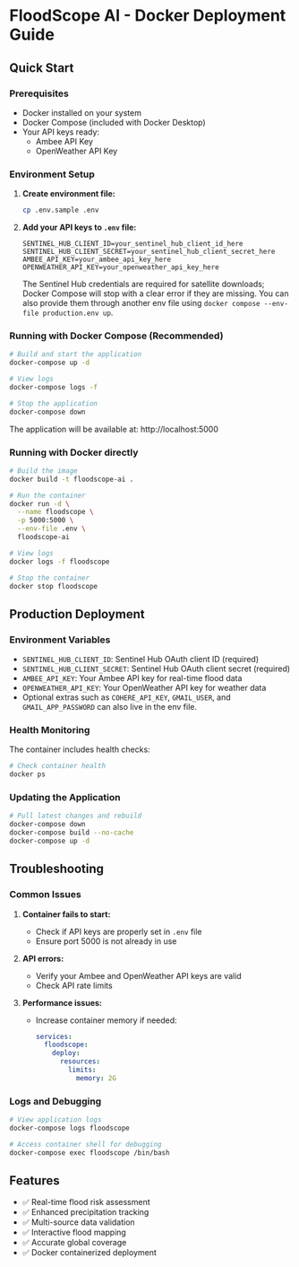 # FloodScope AI - Docker Deployment Guide

## Quick Start

### Prerequisites
- Docker installed on your system
- Docker Compose (included with Docker Desktop)
- Your API keys ready:
  - Ambee API Key
  - OpenWeather API Key

### Environment Setup

1. **Create environment file:**
   ```bash
   cp .env.sample .env
   ```

2. **Add your API keys to `.env` file:**
   ```
   SENTINEL_HUB_CLIENT_ID=your_sentinel_hub_client_id_here
   SENTINEL_HUB_CLIENT_SECRET=your_sentinel_hub_client_secret_here
   AMBEE_API_KEY=your_ambee_api_key_here
   OPENWEATHER_API_KEY=your_openweather_api_key_here
   ```

   The Sentinel Hub credentials are required for satellite downloads; Docker Compose will stop with a clear error if they are missing. You can also provide them through another env file using `docker compose --env-file production.env up`.

### Running with Docker Compose (Recommended)

```bash
# Build and start the application
docker-compose up -d

# View logs
docker-compose logs -f

# Stop the application
docker-compose down
```

The application will be available at: http://localhost:5000

### Running with Docker directly

```bash
# Build the image
docker build -t floodscope-ai .

# Run the container
docker run -d \
  --name floodscope \
  -p 5000:5000 \
  --env-file .env \
  floodscope-ai

# View logs
docker logs -f floodscope

# Stop the container
docker stop floodscope
```

## Production Deployment

### Environment Variables
- `SENTINEL_HUB_CLIENT_ID`: Sentinel Hub OAuth client ID (required)
- `SENTINEL_HUB_CLIENT_SECRET`: Sentinel Hub OAuth client secret (required)
- `AMBEE_API_KEY`: Your Ambee API key for real-time flood data
- `OPENWEATHER_API_KEY`: Your OpenWeather API key for weather data
- Optional extras such as `COHERE_API_KEY`, `GMAIL_USER`, and `GMAIL_APP_PASSWORD` can also live in the env file.

### Health Monitoring
The container includes health checks:
```bash
# Check container health
docker ps
```

### Updating the Application
```bash
# Pull latest changes and rebuild
docker-compose down
docker-compose build --no-cache
docker-compose up -d
```

## Troubleshooting

### Common Issues

1. **Container fails to start:**
   - Check if API keys are properly set in `.env` file
   - Ensure port 5000 is not already in use

2. **API errors:**
   - Verify your Ambee and OpenWeather API keys are valid
   - Check API rate limits

3. **Performance issues:**
   - Increase container memory if needed:
     ```yaml
     services:
       floodscope:
         deploy:
           resources:
             limits:
               memory: 2G
     ```

### Logs and Debugging
```bash
# View application logs
docker-compose logs floodscope

# Access container shell for debugging
docker-compose exec floodscope /bin/bash
```

## Features
- ✅ Real-time flood risk assessment
- ✅ Enhanced precipitation tracking  
- ✅ Multi-source data validation
- ✅ Interactive flood mapping
- ✅ Accurate global coverage
- ✅ Docker containerized deployment